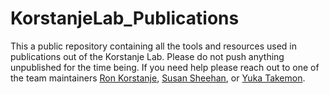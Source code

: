# KorstanjeLab_Publications
This a public repository containing all the tools and resources used in publications out of the Korstanje Lab. 
Please do not push anything unpublished for the time being. 
If you need help please reach out to one of the team maintainers [Ron Korstanje](https://github.com/rkorstan), [Susan Sheehan](https://github.com/susan-sheehan), or [Yuka Takemon](https://github.com/ytakemon).
